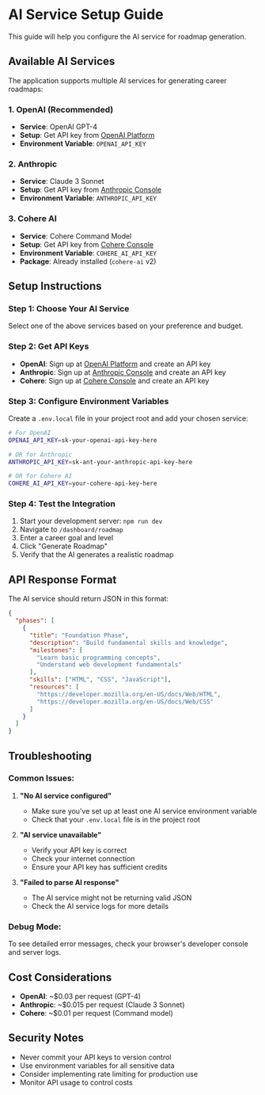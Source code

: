 # AI Service Setup Guide

This guide will help you configure the AI service for roadmap generation.

## Available AI Services

The application supports multiple AI services for generating career roadmaps:

### 1. OpenAI (Recommended)

- **Service**: OpenAI GPT-4
- **Setup**: Get API key from [OpenAI Platform](https://platform.openai.com/)
- **Environment Variable**: `OPENAI_API_KEY`

### 2. Anthropic

- **Service**: Claude 3 Sonnet
- **Setup**: Get API key from [Anthropic Console](https://console.anthropic.com/)
- **Environment Variable**: `ANTHROPIC_API_KEY`

### 3. Cohere AI

- **Service**: Cohere Command Model
- **Setup**: Get API key from [Cohere Console](https://console.cohere.ai/)
- **Environment Variable**: `COHERE_AI_API_KEY`
- **Package**: Already installed (`cohere-ai` v2)

## Setup Instructions

### Step 1: Choose Your AI Service

Select one of the above services based on your preference and budget.

### Step 2: Get API Keys

- **OpenAI**: Sign up at [OpenAI Platform](https://platform.openai.com/) and create an API key
- **Anthropic**: Sign up at [Anthropic Console](https://console.anthropic.com/) and create an API key
- **Cohere**: Sign up at [Cohere Console](https://console.cohere.ai/) and create an API key

### Step 3: Configure Environment Variables

Create a `.env.local` file in your project root and add your chosen service:

```bash
# For OpenAI
OPENAI_API_KEY=sk-your-openai-api-key-here

# OR for Anthropic
ANTHROPIC_API_KEY=sk-ant-your-anthropic-api-key-here

# OR for Cohere AI
COHERE_AI_API_KEY=your-cohere-api-key-here
```

### Step 4: Test the Integration

1. Start your development server: `npm run dev`
2. Navigate to `/dashboard/roadmap`
3. Enter a career goal and level
4. Click "Generate Roadmap"
5. Verify that the AI generates a realistic roadmap

## API Response Format

The AI service should return JSON in this format:

```json
{
  "phases": [
    {
      "title": "Foundation Phase",
      "description": "Build fundamental skills and knowledge",
      "milestones": [
        "Learn basic programming concepts",
        "Understand web development fundamentals"
      ],
      "skills": ["HTML", "CSS", "JavaScript"],
      "resources": [
        "https://developer.mozilla.org/en-US/docs/Web/HTML",
        "https://developer.mozilla.org/en-US/docs/Web/CSS"
      ]
    }
  ]
}
```

## Troubleshooting

### Common Issues:

1. **"No AI service configured"**

   - Make sure you've set up at least one AI service environment variable
   - Check that your `.env.local` file is in the project root

2. **"AI service unavailable"**

   - Verify your API key is correct
   - Check your internet connection
   - Ensure your API key has sufficient credits

3. **"Failed to parse AI response"**
   - The AI service might not be returning valid JSON
   - Check the AI service logs for more details

### Debug Mode:

To see detailed error messages, check your browser's developer console and server logs.

## Cost Considerations

- **OpenAI**: ~$0.03 per request (GPT-4)
- **Anthropic**: ~$0.015 per request (Claude 3 Sonnet)
- **Cohere**: ~$0.01 per request (Command model)

## Security Notes

- Never commit your API keys to version control
- Use environment variables for all sensitive data
- Consider implementing rate limiting for production use
- Monitor API usage to control costs
